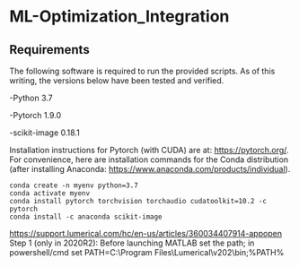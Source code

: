 # ML-Optimization_Integration

## Requirements
The following software is required to run the provided scripts. As of this writing, the versions below have been tested and verified.

-Python 3.7

-Pytorch 1.9.0

-scikit-image 0.18.1

Installation instructions for Pytorch (with CUDA) are at: https://pytorch.org/. For convenience, here are installation commands for the Conda distribution (after installing Anaconda: https://www.anaconda.com/products/individual).

```
conda create -n myenv python=3.7
conda activate myenv
conda install pytorch torchvision torchaudio cudatoolkit=10.2 -c pytorch
conda install -c anaconda scikit-image
```

https://support.lumerical.com/hc/en-us/articles/360034407914-appopen
Step 1 (only in 2020R2): Before launching MATLAB set the path; in powershell/cmd set PATH=C:\Program Files\Lumerical\v202\bin;%PATH%

